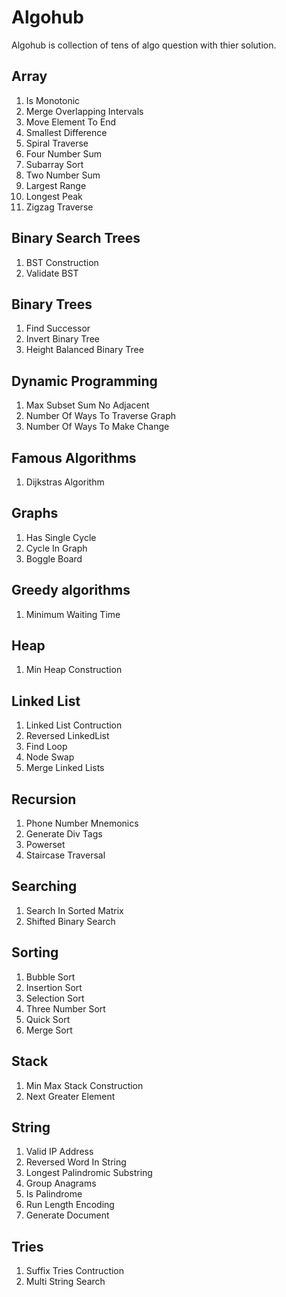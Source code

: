 # Algohub 
Algohub is collection of tens of algo question with thier solution. 

## Array
1. Is Monotonic
2. Merge Overlapping Intervals
3. Move Element To End
4. Smallest Difference
5. Spiral Traverse
6. Four Number Sum
7. Subarray Sort
8. Two Number Sum
9. Largest Range
10. Longest Peak
11. Zigzag Traverse

## Binary Search Trees
1. BST Construction
2. Validate BST

## Binary Trees
1. Find Successor
2. Invert Binary Tree
3. Height Balanced Binary Tree

## Dynamic Programming
1. Max Subset Sum No Adjacent
2. Number Of Ways To Traverse Graph
3. Number Of Ways To Make Change

## Famous Algorithms
1. Dijkstras Algorithm

## Graphs
1. Has Single Cycle
2. Cycle In Graph
3. Boggle Board

## Greedy algorithms
1. Minimum Waiting Time

## Heap
1. Min Heap Construction

## Linked List
1. Linked List Contruction
2. Reversed LinkedList
3. Find Loop
4. Node Swap
5. Merge Linked Lists

## Recursion
1. Phone Number Mnemonics
2. Generate Div Tags
3. Powerset
4. Staircase Traversal

## Searching
1. Search In Sorted Matrix
2. Shifted Binary Search

## Sorting
1. Bubble Sort
2. Insertion Sort
3. Selection Sort
4. Three Number Sort
5. Quick Sort
6. Merge Sort

## Stack
1. Min Max Stack Construction
2. Next Greater Element

## String
1. Valid IP Address
2. Reversed Word In String
3. Longest Palindromic Substring
4. Group Anagrams
5. Is Palindrome
6. Run Length Encoding
7. Generate Document

## Tries
1. Suffix Tries Contruction
2. Multi String Search
